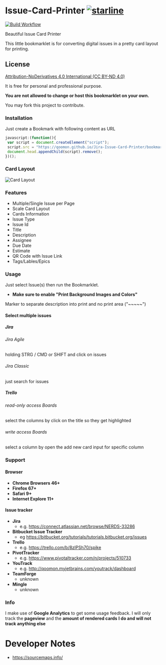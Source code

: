 # Issue-Card-Printer [![starline](https://starlines.qoo.monster/assets/qoomon/Jira-Issue-Card-Printer)](https://github.com/qoomon/starlines)

[![Build Workflow](https://github.com/qoomon/Jira-Issue-Card-Printer/workflows/Build%20&%20Deploy/badge.svg)](https://github.com/qoomon/Jira-Issue-Card-Printer/actions)


Beautiful Issue Card Printer

This little bookmarklet is for converting digital issues in a pretty card layout for printing.

## License
[Attribution-NoDerivatives 4.0 International (CC BY-ND 4.0)](https://creativecommons.org/licenses/by-nd/4.0/) 

It is free for personal and professional purpose.

**You are not allowed to change or host this bookmarklet on your own.**

You may fork this project to contribute.

### Installation

Just create a Bookmark with following content as URL
```javascript
javascript:(function(){
 var script = document.createElement("script");
 script.src = "https://qoomon.github.io/Jira-Issue-Card-Printer/bookmarklet.js";
 document.head.appendChild(script).remove();
})();
```


### Card Layout
![Card Layout](doc/CardExample.png)

### Features
* Multiple/Single Issue per Page
* Scale Card Layout
* Cards Information
 * Issue Type
 * Issue Id
 * Title
 * Description
 * Assignee
 * Due Date
 * Estimate
 * QR Code with Issue Link
 * Tags/Lables/Epics

### Usage
Just select Issue(s) then run the Bookmarklet.
* **Make sure to enable "Print Background Images and Colors"**

Marker to separate description into print and no print area ("~~~~~")

#### Select multiple issues
##### Jira
###### Jira Agile
holding STRG / CMD or SHIFT and click on issues
###### Jira Classic
just search for issues
##### Trello
###### read-only access Boards
select the columns by click on the title so they get highlighted
###### write access Boards
select a column by open the add new card input for specific column


### Support
#### Browser
* **Chrome Browsers 46+**
* **Firefox 67+**
* **Safari 9+**
* **Internet Explore 11+**

#### Issue tracker
* **Jira**
  * e.g. https://connect.atlassian.net/browse/NERDS-33286
* **Bitbucket Issue Tracker**
  * eg https://bitbucket.org/tutorials/tutorials.bitbucket.org/issues
* **Trello**
  * e.g. https://trello.com/b/8zlPSh70/spike
* **PivotTracker**
  * e.g. https://www.pivotaltracker.com/n/projects/510733
* **YouTrack**
  * e.g. http://qoomon.myjetbrains.com/youtrack/dashboard
* **TeamForge**
  * unknown 
* **Mingle**
  * unknown 


### Info
I make use of **Google Analytics** to get some usage feedback.
I will only track the **pageview** and the **amount of rendered cards**
**I do and will not track anything else**

# Developer Notes
* https://sourcemaps.info/
